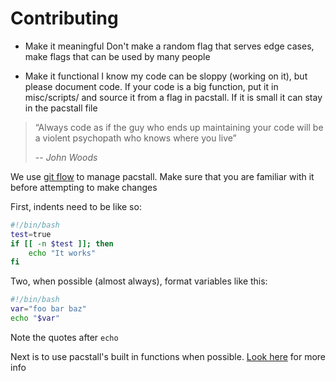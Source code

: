 # Contributing

* Make it meaningful
Don't make a random flag that serves edge cases, make flags that can be used by many people

* Make it functional
I know my code can be sloppy (working on it), but please document code. If your code is a big function, put it in misc/scripts/ and source it from a flag in pacstall. If it is small it can stay in the pacstall file

> “Always code as if the guy who ends up maintaining your code will be a violent psychopath who knows where you live”
>
> -- <cite>John Woods</cite>

We use [git flow](https://github.com/petervanderdoes/gitflow-avh) to manage pacstall. Make sure that you are familiar with it before attempting to make changes

First, indents need to be like so:
```bash
#!/bin/bash
test=true
if [[ -n $test ]]; then
    echo "It works"
fi
```

Two, when possible (almost always), format variables like this:
```bash
#!/bin/bash
var="foo bar baz"
echo "$var"
```
Note the quotes after `echo`

Next is to use pacstall's built in functions when possible. [Look here](https://github.com/pacstall/pacstall-programs/blob/master/technical-side.md#apis-i-guess) for more info
